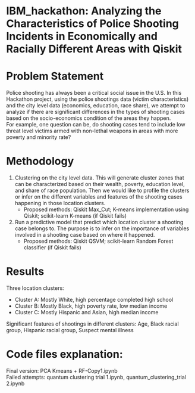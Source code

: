 # IBM_hackathon: Analyzing the Characteristics of Police Shooting Incidents in Economically and Racially Different Areas with Qiskit

# Problem Statement
Police shooting has always been a critical social issue in the U.S. In this Hackathon project, using the police shootings data (victim characteristics) and the city level data (economics, education, race share), we attempt to analyze if there are significant differences in the types of shooting cases based on the socio-economics condition of the areas they happen.  
For example, one question can be, do shooting cases tend to include low threat level victims armed with non-lethal weapons in areas with more poverty and minority rate?

# Methodology

1. Clustering on the city level data. This will generate cluster zones that can be characterized based on their wealth, poverty, education level, and share of race population. Then we would like to profile the clusters or infer on the different variables and features of the shooting cases happening in those location clusters.
   - Proposed methods: Qiskit Max_Cut; K-means implementation using Qiskit; scikit-learn K-means (if Qiskit fails)
2. Run a predictive model that predict which location cluster a shooting case belongs to. The purpose is to infer on the importance of variables involved in a shooting case based on where it happened.
   - Proposed methods: Qiskit QSVM; scikit-learn Random Forest classifier (if Qiskit fails)

# Results
Three location clusters:
- Cluster A: Mostly White, high percentage completed high school
- Cluster B: Mostly Black, high poverty rate, low median income
- Cluster C: Mostly Hispanic and Asian, high median income  

Significant features of shootings in different clusters: Age, Black racial group, Hispanic racial group, Suspect mental illness

# Code files explanation:
Final version: PCA Kmeans + RF-Copy1.ipynb  
Failed attempts: quantum clustering trial 1.ipynb, quantum_clustering_trial 2.ipynb
